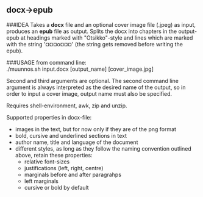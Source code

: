 ## docx->epub
###IDEA
Takes a **docx** file and an optional cover image file (.jpeg) as input, produces an **epub** file as output.
Splits the docx into chapters in the output-epub at headings marked with "Otsikko"-style and lines which are marked with the string '¤¤¤o¤¤¤' (the string gets removed before writing the epub).

###USAGE
from command line:  
./muunnos.sh input.docx [output_name] [cover_image.jpg]

Second and third arguments are optional. The second command line argument is always interpreted as the desired name of the output, so in order to input a cover image, output name must also be specified.

Requires shell-environment, awk, zip and unzip.

Supported properties in docx-file:
* images in the text, but for now only if they are of the png format
* bold, cursive and underlined sections in text
* author name, title and language of the document
* different styles, as long as they follow the naming convention outlined above, retain these properties:
  * relative font-sizes
  * justifications (left, right, centre)
  * marginals before and after paragrahps
  * left marginals
  * cursive or bold by default
